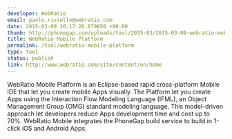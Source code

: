 ```yaml
---
developer: WebRatio
email: paolo.riviello@webratio.com
date: 2015-03-09 16:17:26.879850 +00:00
thumb: http://phonegap.com/uploads/tool/2015-03/2015-03-09-webratio-mobile-platform.png
title: WebRatio Mobile Platform
permalink: /tool/webratio-mobile-platform
type: tool
status: publish
link: http://www.webratio.com/site/content/en/home
---
```


WebRatio Mobile Platform is an Eclipse-based rapid cross-platform Mobile IDE that let you create mobile Apps visually. The Platform let you create Apps using the Interaction Flow Modeling Language (IFML), an Object Management Group (OMG) standard modeling language. This model-driven approach let developers reduce Apps development time and cost up to 70%. WebRatio Mobile integrates the PhoneGap build service to build in 1-click iOS and Android Apps.
